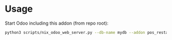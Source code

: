 # Usage

Start Odoo including this addon (from repo root):

```bash
python3 scripts/nix_odoo_web_server.py --db-name mydb --addon pos_restaurant_stripe
```
